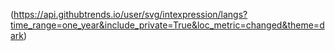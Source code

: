 (https://api.githubtrends.io/user/svg/intexpression/langs?time_range=one_year&include_private=True&loc_metric=changed&theme=dark)
